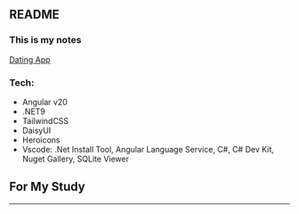 ## README
### This is my notes

[Dating App](https://jongkeshjuit.github.io/my-note/Study/Web/)

### Tech:
- Angular v20
- .NET9
- TailwindCSS
- DaisyUI
- Heroicons
- Vscode: .Net Install Tool, Angular Language Service, C#, C# Dev Kit, Nuget Gallery, SQLite Viewer
## For My Study
---

